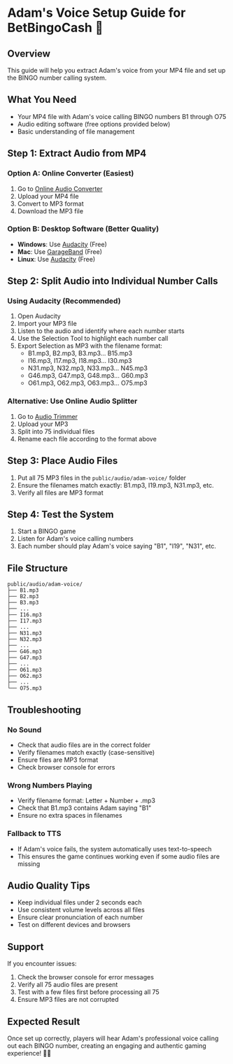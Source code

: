 # Adam's Voice Setup Guide for BetBingoCash 🎤

## Overview
This guide will help you extract Adam's voice from your MP4 file and set up the BINGO number calling system.

## What You Need
- Your MP4 file with Adam's voice calling BINGO numbers B1 through O75
- Audio editing software (free options provided below)
- Basic understanding of file management

## Step 1: Extract Audio from MP4
### Option A: Online Converter (Easiest)
1. Go to [Online Audio Converter](https://online-audio-converter.com/)
2. Upload your MP4 file
3. Convert to MP3 format
4. Download the MP3 file

### Option B: Desktop Software (Better Quality)
- **Windows**: Use [Audacity](https://www.audacityteam.org/) (Free)
- **Mac**: Use [GarageBand](https://www.apple.com/mac/garageband/) (Free)
- **Linux**: Use [Audacity](https://www.audacityteam.org/) (Free)

## Step 2: Split Audio into Individual Number Calls
### Using Audacity (Recommended)
1. Open Audacity
2. Import your MP3 file
3. Listen to the audio and identify where each number starts
4. Use the Selection Tool to highlight each number call
5. Export Selection as MP3 with the filename format:
   - B1.mp3, B2.mp3, B3.mp3... B15.mp3
   - I16.mp3, I17.mp3, I18.mp3... I30.mp3
   - N31.mp3, N32.mp3, N33.mp3... N45.mp3
   - G46.mp3, G47.mp3, G48.mp3... G60.mp3
   - O61.mp3, O62.mp3, O63.mp3... O75.mp3

### Alternative: Use Online Audio Splitter
1. Go to [Audio Trimmer](https://audiotrimmer.com/)
2. Upload your MP3
3. Split into 75 individual files
4. Rename each file according to the format above

## Step 3: Place Audio Files
1. Put all 75 MP3 files in the `public/audio/adam-voice/` folder
2. Ensure the filenames match exactly: B1.mp3, I19.mp3, N31.mp3, etc.
3. Verify all files are MP3 format

## Step 4: Test the System
1. Start a BINGO game
2. Listen for Adam's voice calling numbers
3. Each number should play Adam's voice saying "B1", "I19", "N31", etc.

## File Structure
```
public/audio/adam-voice/
├── B1.mp3
├── B2.mp3
├── B3.mp3
├── ...
├── I16.mp3
├── I17.mp3
├── ...
├── N31.mp3
├── N32.mp3
├── ...
├── G46.mp3
├── G47.mp3
├── ...
├── O61.mp3
├── O62.mp3
├── ...
└── O75.mp3
```

## Troubleshooting
### No Sound
- Check that audio files are in the correct folder
- Verify filenames match exactly (case-sensitive)
- Ensure files are MP3 format
- Check browser console for errors

### Wrong Numbers Playing
- Verify filename format: Letter + Number + .mp3
- Check that B1.mp3 contains Adam saying "B1"
- Ensure no extra spaces in filenames

### Fallback to TTS
- If Adam's voice fails, the system automatically uses text-to-speech
- This ensures the game continues working even if some audio files are missing

## Audio Quality Tips
- Keep individual files under 2 seconds each
- Use consistent volume levels across all files
- Ensure clear pronunciation of each number
- Test on different devices and browsers

## Support
If you encounter issues:
1. Check the browser console for error messages
2. Verify all 75 audio files are present
3. Test with a few files first before processing all 75
4. Ensure MP3 files are not corrupted

## Expected Result
Once set up correctly, players will hear Adam's professional voice calling out each BINGO number, creating an engaging and authentic gaming experience! 🎯✨ 
